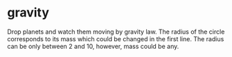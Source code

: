 # gravity
Drop planets and watch them moving by gravity law. The radius of the circle corresponds to its mass which could be changed in the first line. The radius can be only between 2 and 10, however, mass could be any.
